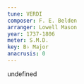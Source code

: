 ```yaml
---
tune: VERDI
composer: F. E. Belden
arranger: Lowell Mason
year: 1737-1806
meter: S.M.D.
key: B♭ Major
anacrusis: 0
---
```

undefined